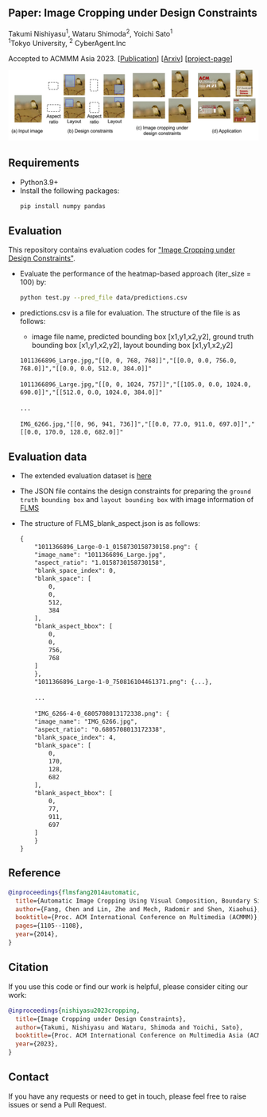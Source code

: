 ## Paper: Image Cropping under Design Constraints

Takumi Nishiyasu<sup>1</sup>, Wataru Shimoda<sup>2</sup>,  Yoichi Sato<sup>1</sup>  
<sup>1</sup>Tokyo University, <sup>2</sup> CyberAgent.Inc

Accepted to ACMMM Asia 2023.
[[Publication](https://arxiv.org/abs/2310.08892)]
[[Arxiv](https://arxiv.org/abs/2310.08892)]
[[project-page](https://cyberagentailab.github.io/image_cropping_under_design_constraints/)]


<img src = "example/abstract.jpg" title = "rec" >

## Requirements
- Python3.9+
- Install the following packages:
    ```bash
    pip install numpy pandas 
    ```



## Evaluation
This repository contains evaluation codes for ["Image Cropping under Design Constraints"](https://arxiv.org/abs/2310.08892).

- Evaluate the performance of the heatmap-based approach (iter_size = 100) by:

    ```bash
    python test.py --pred_file data/predictions.csv 
    ```


- predictions.csv is a file for evaluation. The structure of the file is as follows:
    - image file name, predicted bounding box [x1,y1,x2,y2], ground truth bounding box [x1,y1,x2,y2], layout bounding box [x1,y1,x2,y2]
    ```
    1011366896_Large.jpg,"[[0, 0, 768, 768]]","[[0.0, 0.0, 756.0, 768.0]]","[[0.0, 0.0, 512.0, 384.0]]"

    1011366896_Large.jpg,"[[0, 0, 1024, 757]]","[[105.0, 0.0, 1024.0, 690.0]]","[[512.0, 0.0, 1024.0, 384.0]]"

    ...

    IMG_6266.jpg,"[[0, 96, 941, 736]]","[[0.0, 77.0, 911.0, 697.0]]","[[0.0, 170.0, 128.0, 682.0]]"
    ```

## Evaluation data
- The extended evaluation dataset is [here](/data/FLMS_blank_aspect.json)
- The JSON file contains the design constraints for preparing the `ground truth bounding box` and `layout bounding box` with image information of [FLMS](#reference)


- The structure of FLMS_blank_aspect.json is as follows:
    ```
    {
        "1011366896_Large-0-1_0158730158730158.png": {
        "image_name": "1011366896_Large.jpg",
        "aspect_ratio": "1.0158730158730158",
        "blank_space_index": 0,
        "blank_space": [
            0,
            0,
            512,
            384
        ],
        "blank_aspect_bbox": [
            0,
            0,
            756,
            768
        ]
        },
        "1011366896_Large-1-0_750816104461371.png": {...},
        
        ...

        "IMG_6266-4-0_6805708013172338.png": {
        "image_name": "IMG_6266.jpg",
        "aspect_ratio": "0.6805708013172338",
        "blank_space_index": 4,
        "blank_space": [
            0,
            170,
            128,
            682
        ],
        "blank_aspect_bbox": [
            0,
            77,
            911,
            697
        ]
        }
    }

    ```
## Reference
```bibtex
@inproceedings{flmsfang2014automatic,
  title={Automatic Image Cropping Using Visual Composition, Boundary Simplicity and Content Preservation Models},
  author={Fang, Chen and Lin, Zhe and Mech, Radomir and Shen, Xiaohui},
  booktitle={Proc. ACM International Conference on Multimedia (ACMMM)},
  pages={1105--1108},
  year={2014},
}
```

## Citation
If you use this code or find our work is helpful, please consider citing our work:

```bibtex
@inproceedings{nishiyasu2023cropping,
  title={Image Cropping under Design Constraints},
  author={Takumi, Nishiyasu and Wataru, Shimoda and Yoichi, Sato},
  booktitle={Proc. ACM International Conference on Multimedia Asia (ACMMMAsia)},
  year={2023},
}
```

## Contact
If you have any requests or need to get in touch, please feel free to raise issues or send a Pull Request.
